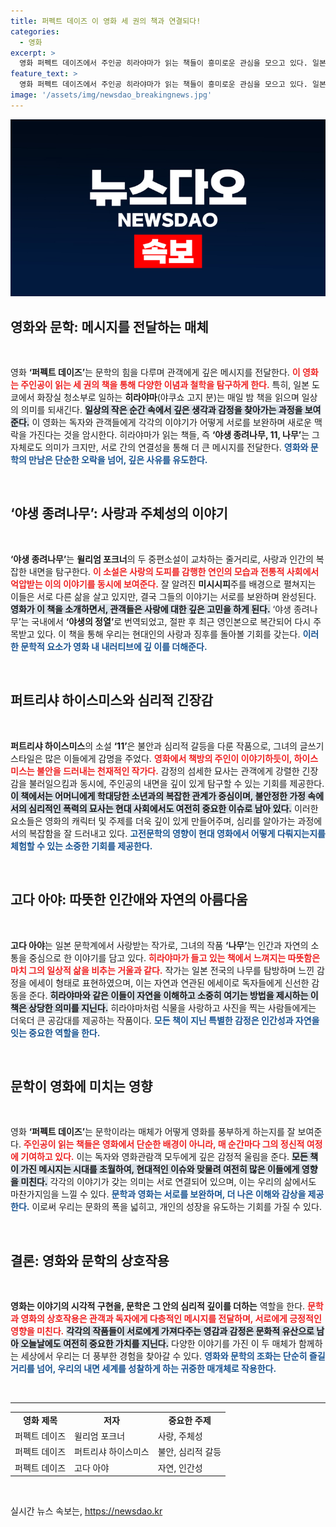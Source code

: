 ```yaml
---
title: 퍼펙트 데이즈 이 영화 세 권의 책과 연결되다!
categories:
  - 영화
excerpt: >
  영화 퍼펙트 데이즈에서 주인공 히라야마가 읽는 책들이 흥미로운 관심을 모으고 있다. 일본 문학의 감성과 교감을 담은 작품들이 영화와 함께 재조명되며, 독자들의 호기심이 증폭되고 있다. 이 책들이 영화 흥행에 미치는 영향은 과연?
feature_text: >
  영화 퍼펙트 데이즈에서 주인공 히라야마가 읽는 책들이 흥미로운 관심을 모으고 있다. 일본 문학의 감성과 교감을 담은 작품들이 영화와 함께 재조명되며, 독자들의 호기심이 증폭되고 있다. 이 책들이 영화 흥행에 미치는 영향은 과연?
image: '/assets/img/newsdao_breakingnews.jpg'
---
```


<p><img src="/assets/img/newsdao_breakingnews.jpg" alt="flaretime 속보" /></p>

<h2 data-ke-size="size26">영화와 문학: 메시지를 전달하는 매체</h2>

<p data-ke-size="size16">&nbsp;</p>

<p data-ke-size="size16">영화 <b>‘퍼펙트 데이즈’</b>는 문학의 힘을 다루며 관객에게 깊은 메시지를 전달한다. <b><span style="color: #ee2323;">이 영화는 주인공이 읽는 세 권의 책을 통해 다양한 이념과 철학을 탐구하게 한다.</span></b> 특히, 일본 도쿄에서 화장실 청소부로 일하는 <b>히라야마</b>(야쿠쇼 고지 분)는 매일 밤 책을 읽으며 일상의 의미를 되새긴다. <b><span style="background-color: #21538527;">일상의 작은 순간 속에서 깊은 생각과 감정을 찾아가는 과정을 보여준다.</span></b> 이 영화는 독자와 관객들에게 각각의 이야기가 어떻게 서로를 보완하며 새로운 맥락을 가진다는 것을 암시한다. 히라야마가 읽는 책들, 즉 <b>‘야생 종려나무, 11, 나무’</b>는 그 자체로도 의미가 크지만, 서로 간의 연결성을 통해 더 큰 메시지를 전달한다. <b><span style="color: #1a5490;">영화와 문학의 만남은 단순한 오락을 넘어, 깊은 사유를 유도한다.</span></b></p>

<p data-ke-size="size16">&nbsp;</p>

<h2 data-ke-size="size26">‘야생 종려나무’: 사랑과 주체성의 이야기</h2>

<p data-ke-size="size16">&nbsp;</p>

<p data-ke-size="size16"><b>‘야생 종려나무’</b>는 <b>윌리엄 포크너</b>의 두 중편소설이 교차하는 줄거리로, 사랑과 인간의 복잡한 내면을 탐구한다. <b><span style="color: #ee2323;">이 소설은 사랑의 도피를 감행한 연인의 모습과 전통적 사회에서 억압받는 이의 이야기를 동시에 보여준다.</span></b> 잘 알려진 <b>미시시피</b>주를 배경으로 펼쳐지는 이들은 서로 다른 삶을 살고 있지만, 결국 그들의 이야기는 서로를 보완하며 완성된다. <b><span style="background-color: #21538527;">영화가 이 책을 소개하면서, 관객들은 사랑에 대한 깊은 고민을 하게 된다.</span></b> ‘야생 종려나무’는 국내에서 <b>‘야생의 정열’</b>로 번역되었고, 절판 후 최근 영인본으로 복간되어 다시 주목받고 있다. 이 책을 통해 우리는 현대인의 사랑과 징후를 돌아볼 기회를 갖는다. <b><span style="color: #1a5490;">이러한 문학적 요소가 영화 내 내러티브에 깊 이를 더해준다.</span></b></p>

<p data-ke-size="size16">&nbsp;</p>

<h2 data-ke-size="size26">퍼트리샤 하이스미스와 심리적 긴장감</h2>

<p data-ke-size="size16">&nbsp;</p>

<p data-ke-size="size16"><b>퍼트리샤 하이스미스</b>의 소설 <b>‘11’</b>은 불안과 심리적 갈등을 다룬 작품으로, 그녀의 글쓰기 스타일은 많은 이들에게 감명을 주었다. <b><span style="color: #ee2323;">영화에서 책방의 주인이 이야기하듯이, 하이스미스는 불안을 드러내는 천재적인 작가다.</span></b> 감정의 섬세한 묘사는 관객에게 강렬한 긴장감을 불러일으킴과 동시에, 주인공의 내면을 깊이 있게 탐구할 수 있는 기회를 제공한다. <b><span style="background-color: #21538527;">이 책에서는 어머니에게 학대당한 소년과의 복잡한 관계가 중심이며, 불안정한 가정 속에서의 심리적인 폭력의 묘사는 현대 사회에서도 여전히 중요한 이슈로 남아 있다.</span></b> 이러한 요소들은 영화의 캐릭터 및 주제를 더욱 깊이 있게 만들어주며, 심리를 알아가는 과정에서의 복잡함을 잘 드러내고 있다. <b><span style="color: #1a5490;">고전문학의 영향이 현대 영화에서 어떻게 다뤄지는지를 체험할 수 있는 소중한 기회를 제공한다.</span></b></p>

<p data-ke-size="size16">&nbsp;</p>

<h2 data-ke-size="size26">고다 아야: 따뜻한 인간애와 자연의 아름다움</h2>

<p data-ke-size="size16">&nbsp;</p>

<p data-ke-size="size16"><b>고다 아야</b>는 일본 문학계에서 사랑받는 작가로, 그녀의 작품 <b>‘나무’</b>는 인간과 자연의 소통을 중심으로 한 이야기를 담고 있다. <b><span style="color: #ee2323;">히라야마가 들고 있는 책에서 느껴지는 따뜻함은 마치 그의 일상적 삶을 비추는 거울과 같다.</span></b> 작가는 일본 전국의 나무를 탐방하며 느낀 감정을 에세이 형태로 표현하였으며, 이는 자연과 연관된 에세이로 독자들에게 신선한 감동을 준다. <b><span style="background-color: #21538527;">히라야마와 같은 이들이 자연을 이해하고 소중히 여기는 방법을 제시하는 이 책은 상당한 의미를 지닌다.</span></b> 히라야마처럼 식물을 사랑하고 사진을 찍는 사람들에게는 더욱더 큰 공감대를 제공하는 작품이다. <b><span style="color: #1a5490;">모든 책이 지닌 특별한 감정은 인간성과 자연을 잇는 중요한 역할을 한다.</span></b></p>

<p data-ke-size="size16">&nbsp;</p>

<h2 data-ke-size="size26">문학이 영화에 미치는 영향</h2>

<p data-ke-size="size16">&nbsp;</p>

<p data-ke-size="size16">영화 <b>‘퍼펙트 데이즈’</b>는 문학이라는 매체가 어떻게 영화를 풍부하게 하는지를 잘 보여준다. <b><span style="color: #ee2323;">주인공이 읽는 책들은 영화에서 단순한 배경이 아니라, 매 순간마다 그의 정신적 여정에 기여하고 있다.</span></b> 이는 독자와 영화관람객 모두에게 깊은 감정적 울림을 준다. <b><span style="background-color: #21538527;">모든 책이 가진 메시지는 시대를 초월하여, 현대적인 이슈와 맞물려 여전히 많은 이들에게 영향을 미친다.</span></b> 각각의 이야기가 갖는 의미는 서로 연결되어 있으며, 이는 우리의 삶에서도 마찬가지임을 느낄 수 있다. <b><span style="color: #1a5490;">문학과 영화는 서로를 보완하며, 더 나은 이해와 감상을 제공한다.</span></b> 이로써 우리는 문화의 폭을 넓히고, 개인의 성장을 유도하는 기회를 가질 수 있다.</p>

<p data-ke-size="size16">&nbsp;</p>

<h2 data-ke-size="size26">결론: 영화와 문학의 상호작용</h2>

<p data-ke-size="size16">&nbsp;</p>

<p data-ke-size="size16"><b>영화는 이야기의 시각적 구현을, 문학은 그 안의 심리적 깊이를 더하는</b> 역할을 한다. <b><span style="color: #ee2323;">문학과 영화의 상호작용은 관객과 독자에게 다층적인 메시지를 전달하며, 서로에게 긍정적인 영향을 미친다.</span></b> <b><span style="background-color: #21538527;">각각의 작품들이 서로에게 가져다주는 영감과 감정은 문화적 유산으로 남아 오늘날에도 여전히 중요한 가치를 지닌다.</span></b> 다양한 이야기를 가진 이 두 매체가 함께하는 세상에서 우리는 더 풍부한 경험을 찾아갈 수 있다. <b><span style="color: #1a5490;">영화와 문학의 조화는 단순히 즐길 거리를 넘어, 우리의 내면 세계를 성찰하게 하는 귀중한 매개체로 작용한다.</span></b></p>

<p data-ke-size="size16">&nbsp;</p>

<hr/>

<table style="width: 100%; border-collapse: collapse;">
  <tr>
    <td style="text-align: center; height: 17px;"><b>영화 제목</b></td>
    <td style="text-align: center; height: 17px;"><b>저자</b></td>
    <td style="text-align: center; height: 17px;"><b>중요한 주제</b></td>
  </tr>
  <tr>
    <td style="height: 17px;">퍼펙트 데이즈</td>
    <td style="height: 17px;">윌리엄 포크너</td>
    <td style="height: 17px;">사랑, 주체성</td>
  </tr>
  <tr>
    <td style="height: 17px;">퍼펙트 데이즈</td>
    <td style="height: 17px;">퍼트리샤 하이스미스</td>
    <td style="height: 17px;">불안, 심리적 갈등</td>
  </tr>
  <tr>
    <td style="height: 17px;">퍼펙트 데이즈</td>
    <td style="height: 17px;">고다 아야</td>
    <td style="height: 17px;">자연, 인간성</td>
  </tr>
</table>

<p data-ke-size="size16">&nbsp;</p>
실시간 뉴스 속보는, <a href="https://newsdao.kr" rel="dofollow">https://newsdao.kr</a>


